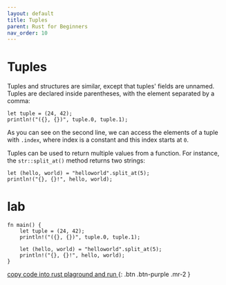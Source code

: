```yaml
---
layout: default
title: Tuples
parent: Rust for Beginners
nav_order: 10
---
```



# Tuples

Tuples and structures are similar, except that tuples' fields are unnamed. Tuples are declared inside parentheses, 
with the element separated by a comma:
```
let tuple = (24, 42);
println!("({}, {})", tuple.0, tuple.1);

```
As you can see on the second line, we can access the elements of a tuple with `.index`, where index is a constant and this index starts at `0`.

Tuples can be used to return multiple values from a function. For instance, the `str::split_at()` method returns two strings:

```
let (hello, world) = "helloworld".split_at(5);
println!("{}, {}!", hello, world);

```
# lab 

```
fn main() {
    let tuple = (24, 42);
    println!("({}, {})", tuple.0, tuple.1);

    let (hello, world) = "helloworld".split_at(5);
    println!("{}, {}!", hello, world);
}

```
[copy code into rust plaground and run ](https://play.rust-lang.org/){: .btn .btn-purple .mr-2 }
